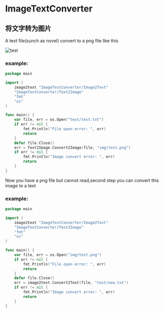 # ImageTextConverter
## 将文字转为图片

A text file(sunch as novel) convert to a png file like this

![test](https://github.com/zqc970816/ImageTextConverter/blob/master/img/test.png)

### example:

```go
package main

import (
	image2text "ImageTextConverter/Image2Text"
	"ImageTextConverter/Text2Image"
	"fmt"
	"os"
)

func main() {
	var file, err = os.Open("text/test.txt")
	if err != nil {
		fmt.Println("File open error: ", err)
		return
	}
	defer file.Close()
	err = Text2Image.Convert2Image(file, "img/test.png")
	if err != nil {
		fmt.Println("Image convert error: ", err)
		return
	}
}
```



Now you have a png file but cannot read,second step you can convert this image to a text

### example:

```go
package main

import (
	image2text "ImageTextConverter/Image2Text"
	"ImageTextConverter/Text2Image"
	"fmt"
	"os"
)

func main() {
	var file, err = os.Open("img/test.png")
	if err != nil {
		fmt.Println("File open error: ", err)
		return
	}
	defer file.Close()
	err = image2text.Convert2Text(file, "text/new.txt")
	if err != nil {
		fmt.Println("Image convert error: ", err)
		return
	}
}

```

